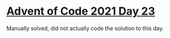 # [Advent of Code 2021 Day 23](https://adventofcode.com/2021/day/23)

Manually solved, did not actually code the solution to this day.